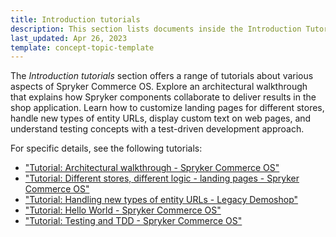 ```yaml
---
title: Introduction tutorials
description: This section lists documents inside the Introduction Tutorials section.
last_updated: Apr 26, 2023
template: concept-topic-template
---
```


The *Introduction tutorials* section offers a range of tutorials about various aspects of Spryker Commerce OS. Explore an architectural walkthrough that explains how Spryker components collaborate to deliver results in the shop application. Learn how to customize landing pages for different stores, handle new types of entity URLs, display custom text on web pages, and understand testing concepts with a test-driven development approach. 

For specific details, see the following tutorials:
* ["Tutorial: Architectural walkthrough - Spryker Commerce OS"](/docs/scos/dev/tutorials-and-howtos/introduction-tutorials/tutorial-architectural-walkthrough-spryker-commerce-os.html)
* ["Tutorial: Different stores, different logic - landing pages - Spryker Commerce OS"](/docs/scos/dev/tutorials-and-howtos/introduction-tutorials/tutorial-different-stores-different-logic-landing-pages-spryker-commerce-os.html)
* ["Tutorial: Handling new types of entity URLs - Legacy Demoshop"](/docs/scos/dev/tutorials-and-howtos/introduction-tutorials/tutorial-handling-new-types-of-entity-urls-legacy-demoshop.html)
* ["Tutorial: Hello World - Spryker Commerce OS"](/docs/scos/dev/tutorials-and-howtos/introduction-tutorials/tutorial-hello-world-spryker-commerce-os.html)
* ["Tutorial: Testing and TDD - Spryker Commerce OS"](/docs/scos/dev/tutorials-and-howtos/introduction-tutorials/tutorial-testing-and-tdd-spryker-commerce-os.html)